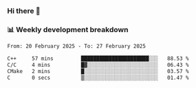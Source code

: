 ### Hi there 👋

### 📊 Weekly development breakdown
<!--START_SECTION:waka-->

```txt
From: 20 February 2025 - To: 27 February 2025

C++     57 mins         ██████████████████████░░░   88.53 %
C/C     4 mins          █▓░░░░░░░░░░░░░░░░░░░░░░░   06.43 %
CMake   2 mins          █░░░░░░░░░░░░░░░░░░░░░░░░   03.57 %
C       0 secs          ▒░░░░░░░░░░░░░░░░░░░░░░░░   01.47 %
```

<!--END_SECTION:waka-->
